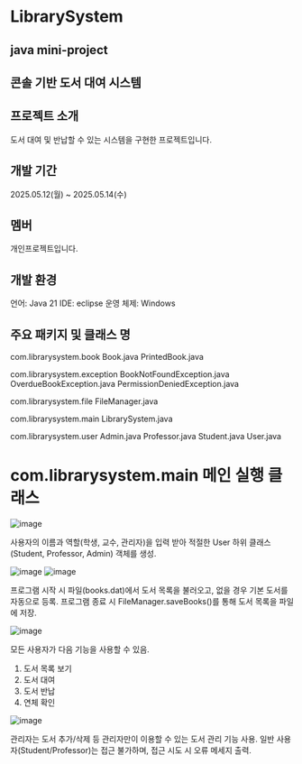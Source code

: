 # LibrarySystem
## java mini-project

## 콘솔 기반 도서 대여 시스템

## 프로젝트 소개
도서 대여 및 반납할 수 있는 시스템을 구현한 프로젝트입니다.

## 개발 기간
2025.05.12(월) ~ 2025.05.14(수)

## 멤버
개인프로젝트입니다.

## 개발 환경
언어: Java 21
IDE: eclipse
운영 체제: Windows

## 주요 패키지 및 클래스 명
com.librarysystem.book
Book.java
PrintedBook.java

com.librarysystem.exception
BookNotFoundException.java
OverdueBookException.java
PermissionDeniedException.java

com.librarysystem.file
FileManager.java

com.librarysystem.main
LibrarySystem.java

com.librarysystem.user
Admin.java
Professor.java
Student.java
  User.java

# com.librarysystem.main 메인 실행 클래스
![image](https://github.com/user-attachments/assets/2680c2c5-1a21-4e3d-85c7-54a097254ef2)

사용자의 이름과 역할(학생, 교수, 관리자)을 입력 받아 적절한 User 하위 클래스(Student, Professor, Admin) 객체를 생성.

![image](https://github.com/user-attachments/assets/ded1d9f3-a773-43e5-ac16-731b52f3a3e2)
![image](https://github.com/user-attachments/assets/6005ffd2-c238-4585-9269-52378e76ba61)

프로그램 시작 시 파일(books.dat)에서 도서 목록을 불러오고, 없을 경우 기본 도서를 자동으로 등록.
프로그램 종료 시 FileManager.saveBooks()를 통해 도서 목록을 파일에 저장.

![image](https://github.com/user-attachments/assets/06d361d3-52a4-4c1f-8b23-5010866e330a)

모든 사용자가 다음 기능을 사용할 수 있음.
1. 도서 목록 보기
2. 도서 대여
3. 도서 반납
4. 연체 확인

![image](https://github.com/user-attachments/assets/e55a6b81-b6b7-4923-b241-ac14e05797f1)

관리자는 도서 추가/삭제 등 관리자만이 이용할 수 있는 도서 관리 기능 사용.
일반 사용자(Student/Professor)는 접근 불가하며, 접근 시도 시 오류 메세지 출력.






